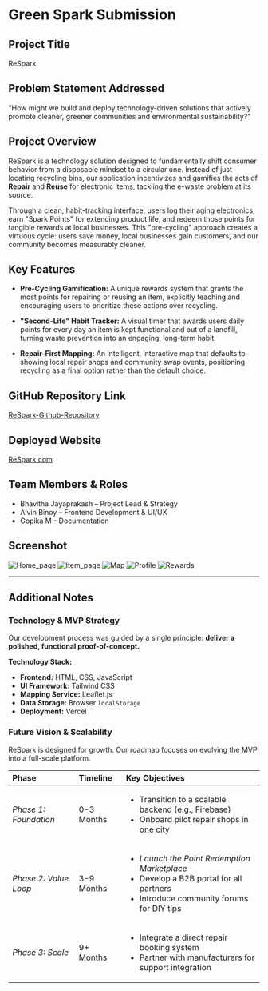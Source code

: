 # Green Spark Submission

## Project Title
ReSpark

## Problem Statement Addressed
"How might we build and deploy technology-driven solutions that actively promote cleaner, greener communities and environmental sustainability?"

## Project Overview
ReSpark is a technology solution designed to fundamentally shift consumer behavior from a disposable mindset to a circular one. Instead of just locating recycling bins, our application incentivizes and gamifies the acts of **Repair** and **Reuse** for electronic items, tackling the e-waste problem at its source.

Through a clean, habit-tracking interface, users log their aging electronics, earn "Spark Points" for extending product life, and redeem those points for tangible rewards at local businesses. This "pre-cycling" approach creates a virtuous cycle: users save money, local businesses gain customers, and our community becomes measurably cleaner.

## Key Features
- **Pre-Cycling Gamification:** A unique rewards system that grants the most points for repairing or reusing an item, explicitly teaching and encouraging users to prioritize these actions over recycling.

- **"Second-Life" Habit Tracker:** A visual timer that awards users daily points for every day an item is kept functional and out of a landfill, turning waste prevention into an engaging, long-term habit.

- **Repair-First Mapping:** An intelligent, interactive map that defaults to showing local repair shops and community swap events, positioning recycling as a final option rather than the default choice.

## GitHub Repository Link
[ReSpark-Github-Repository](https://github.com/bhavitha-jayaprakash/ReSpark)

## Deployed Website
[ReSpark.com](https://re-spark.vercel.app/)

## Team Members & Roles
- Bhavitha Jayaprakash – Project Lead & Strategy
- Alvin Binoy – Frontend Development & UI/UX
- Gopika M - Documentation

## Screenshot
![Home_page](assets/Screenshot%202025-08-02%20204850.png)
![Item_page](assets/Screenshot%202025-08-02%20204921.png)
![Map](assets/Screenshot%202025-08-02%20204937.png)
![Profile](assets/Screenshot%202025-08-02%20205003.png)
![Rewards](assets/Screenshot%202025-08-02%20205013.png)

---
## Additional Notes

### Technology & MVP Strategy
Our development process was guided by a single principle: **deliver a polished, functional proof-of-concept.**

**Technology Stack:**
- **Frontend:** HTML, CSS, JavaScript
- **UI Framework:** Tailwind CSS
- **Mapping Service:** Leaflet.js
- **Data Storage:** Browser `localStorage`
- **Deployment:** Vercel

### Future Vision & Scalability
ReSpark is designed for growth. Our roadmap focuses on evolving the MVP into a full-scale platform.

| Phase | Timeline | Key Objectives |
| :--- | :--- | :--- |
| *Phase 1: Foundation* | 0-3 Months | <ul><li>Transition to a scalable backend (e.g., Firebase)</li><li>Onboard pilot repair shops in one city</li></ul> |
| *Phase 2: Value Loop* | 3-9 Months | <ul><li>*Launch the Point Redemption Marketplace*</li><li>Develop a B2B portal for all partners</li><li>Introduce community forums for DIY tips</li></ul> |
| *Phase 3: Scale* | 9+ Months | <ul><li>Integrate a direct repair booking system</li><li>Partner with manufacturers for support integration</li></ul> |
